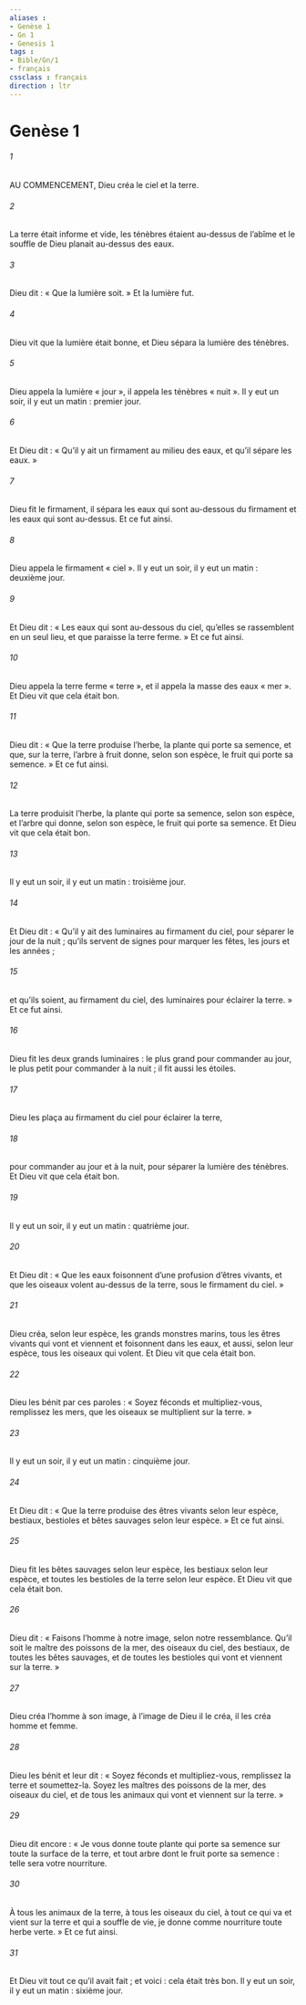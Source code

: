 ```yaml
---
aliases : 
- Genèse 1
- Gn 1
- Genesis 1
tags : 
- Bible/Gn/1
- français
cssclass : français
direction : ltr
---
```


# Genèse 1

###### 1
AU COMMENCEMENT,
Dieu créa le ciel et la terre.
###### 2
La terre était informe et vide,
les ténèbres étaient au-dessus de l’abîme
et le souffle de Dieu planait au-dessus des eaux.
###### 3
Dieu dit :
« Que la lumière soit. »
Et la lumière fut.
###### 4
Dieu vit que la lumière était bonne,
et Dieu sépara la lumière des ténèbres.
###### 5
Dieu appela la lumière « jour »,
il appela les ténèbres « nuit ».
Il y eut un soir, il y eut un matin : premier jour.
###### 6
Et Dieu dit :
« Qu’il y ait un firmament au milieu des eaux,
et qu’il sépare les eaux. »
###### 7
Dieu fit le firmament,
il sépara les eaux qui sont au-dessous du firmament
et les eaux qui sont au-dessus.
Et ce fut ainsi.
###### 8
Dieu appela le firmament « ciel ».
Il y eut un soir, il y eut un matin : deuxième jour.
###### 9
Et Dieu dit :
« Les eaux qui sont au-dessous du ciel,
qu’elles se rassemblent en un seul lieu,
et que paraisse la terre ferme. »
Et ce fut ainsi.
###### 10
Dieu appela la terre ferme « terre »,
et il appela la masse des eaux « mer ».
Et Dieu vit que cela était bon.
###### 11
Dieu dit :
« Que la terre produise l’herbe,
la plante qui porte sa semence,
et que, sur la terre, l’arbre à fruit donne,
selon son espèce,
le fruit qui porte sa semence. »
Et ce fut ainsi.
###### 12
La terre produisit l’herbe,
la plante qui porte sa semence, selon son espèce,
et l’arbre qui donne, selon son espèce,
le fruit qui porte sa semence.
Et Dieu vit que cela était bon.
###### 13
Il y eut un soir, il y eut un matin : troisième jour.
###### 14
Et Dieu dit :
« Qu’il y ait des luminaires au firmament du ciel,
pour séparer le jour de la nuit ;
qu’ils servent de signes
pour marquer les fêtes, les jours et les années ;
###### 15
et qu’ils soient, au firmament du ciel,
des luminaires pour éclairer la terre. »
Et ce fut ainsi.
###### 16
Dieu fit les deux grands luminaires :
le plus grand pour commander au jour,
le plus petit pour commander à la nuit ;
il fit aussi les étoiles.
###### 17
Dieu les plaça au firmament du ciel
pour éclairer la terre,
###### 18
pour commander au jour et à la nuit,
pour séparer la lumière des ténèbres.
Et Dieu vit que cela était bon.
###### 19
Il y eut un soir, il y eut un matin : quatrième jour.
###### 20
Et Dieu dit :
« Que les eaux foisonnent
d’une profusion d’êtres vivants,
et que les oiseaux volent au-dessus de la terre,
sous le firmament du ciel. »
###### 21
Dieu créa, selon leur espèce,
les grands monstres marins,
tous les êtres vivants qui vont et viennent
et foisonnent dans les eaux,
et aussi, selon leur espèce,
tous les oiseaux qui volent.
Et Dieu vit que cela était bon.
###### 22
Dieu les bénit par ces paroles :
« Soyez féconds et multipliez-vous,
remplissez les mers,
que les oiseaux se multiplient sur la terre. »
###### 23
Il y eut un soir, il y eut un matin : cinquième jour.
###### 24
Et Dieu dit :
« Que la terre produise des êtres vivants
selon leur espèce,
bestiaux, bestioles et bêtes sauvages
selon leur espèce. »
Et ce fut ainsi.
###### 25
Dieu fit les bêtes sauvages selon leur espèce,
les bestiaux selon leur espèce,
et toutes les bestioles de la terre selon leur espèce.
Et Dieu vit que cela était bon.
###### 26
Dieu dit :
« Faisons l’homme à notre image,
selon notre ressemblance.
Qu’il soit le maître
des poissons de la mer, des oiseaux du ciel,
des bestiaux, de toutes les bêtes sauvages,
et de toutes les bestioles
qui vont et viennent sur la terre. »
###### 27
Dieu créa l’homme à son image,
à l’image de Dieu il le créa,
il les créa homme et femme.
###### 28
Dieu les bénit et leur dit :
« Soyez féconds et multipliez-vous,
remplissez la terre et soumettez-la.
Soyez les maîtres
des poissons de la mer, des oiseaux du ciel,
et de tous les animaux qui vont et viennent sur la terre. »
###### 29
Dieu dit encore :
« Je vous donne toute plante qui porte sa semence
sur toute la surface de la terre,
et tout arbre dont le fruit porte sa semence :
telle sera votre nourriture.
###### 30
À tous les animaux de la terre,
à tous les oiseaux du ciel,
à tout ce qui va et vient sur la terre
et qui a souffle de vie,
je donne comme nourriture toute herbe verte. »
Et ce fut ainsi.
###### 31
Et Dieu vit tout ce qu’il avait fait ;
et voici : cela était très bon.
Il y eut un soir, il y eut un matin : sixième jour.
